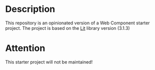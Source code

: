 # Description

This repository is an opinionated version of a Web Component starter project. The project is based on the [Lit](https://lit.dev/) library version (3.1.3)

# Attention

This starter project will not be maintained!
